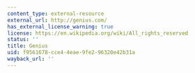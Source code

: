 ```yaml
---
content_type: external-resource
external_url: http://genius.com/
has_external_license_warning: true
license: https://en.wikipedia.org/wiki/All_rights_reserved
status: ''
title: Genius
uid: f9561678-cce4-4eae-9fe2-96320e42b31a
wayback_url: ''
---
```

